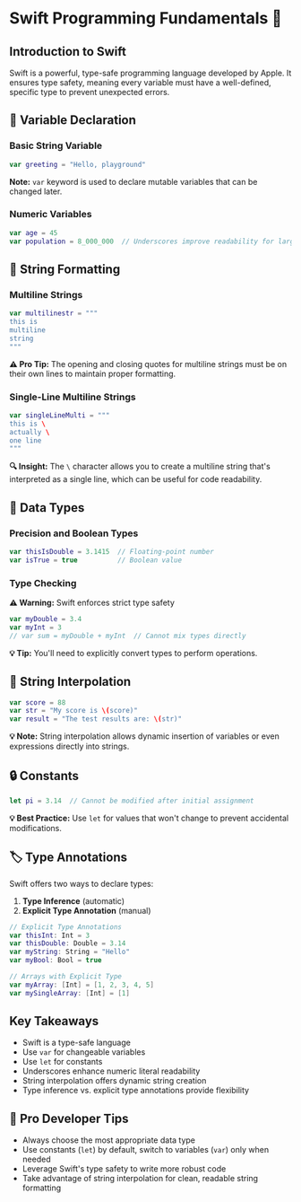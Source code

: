 # Swift Programming Fundamentals 🚀

## Introduction to Swift
Swift is a powerful, type-safe programming language developed by Apple. It ensures type safety, meaning every variable must have a well-defined, specific type to prevent unexpected errors.

## 📝 Variable Declaration

### Basic String Variable
```swift
var greeting = "Hello, playground"
```
**Note:** `var` keyword is used to declare mutable variables that can be changed later.

### Numeric Variables
```swift
var age = 45
var population = 8_000_000  // Underscores improve readability for large numbers
```

## 📜 String Formatting

### Multiline Strings
```swift
var multilinestr = """
this is
multiline
string
"""
```
**⚠️ Pro Tip:** The opening and closing quotes for multiline strings must be on their own lines to maintain proper formatting.

### Single-Line Multiline Strings
```swift
var singleLineMulti = """
this is \
actually \
one line
"""
```
**🔍 Insight:** The `\` character allows you to create a multiline string that's interpreted as a single line, which can be useful for code readability.

## 🧰 Data Types

### Precision and Boolean Types
```swift
var thisIsDouble = 3.1415  // Floating-point number
var isTrue = true          // Boolean value
```

### Type Checking
**⚠️ Warning:** Swift enforces strict type safety
```swift
var myDouble = 3.4
var myInt = 3
// var sum = myDouble + myInt  // Cannot mix types directly
```
**💡 Tip:** You'll need to explicitly convert types to perform operations.

## 🎨 String Interpolation
```swift
var score = 88
var str = "My score is \(score)"
var result = "The test results are: \(str)"
```
**💡 Note:** String interpolation allows dynamic insertion of variables or even expressions directly into strings.

## 🔒 Constants
```swift
let pi = 3.14  // Cannot be modified after initial assignment
```
**💡 Best Practice:** Use `let` for values that won't change to prevent accidental modifications.

## 🏷️ Type Annotations
Swift offers two ways to declare types:
1. **Type Inference** (automatic)
2. **Explicit Type Annotation** (manual)

```swift
// Explicit Type Annotations
var thisInt: Int = 3
var thisDouble: Double = 3.14
var myString: String = "Hello"
var myBool: Bool = true

// Arrays with Explicit Type
var myArray: [Int] = [1, 2, 3, 4, 5]
var mySingleArray: [Int] = [1]
```

## Key Takeaways
- Swift is a type-safe language
- Use `var` for changeable variables
- Use `let` for constants
- Underscores enhance numeric literal readability
- String interpolation offers dynamic string creation
- Type inference vs. explicit type annotations provide flexibility

## 🚀 Pro Developer Tips
- Always choose the most appropriate data type
- Use constants (`let`) by default, switch to variables (`var`) only when needed
- Leverage Swift's type safety to write more robust code
- Take advantage of string interpolation for clean, readable string formatting

